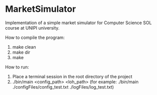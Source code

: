 # MarketSimulator
Implementation of a simple market simulator for Computer Science SOL course at UNIPI university.

How to compile the program:

1) make clean
2) make dir
3) make

How to run:
1) Place a terminal session in the root directory of the project
2) ./bin/main <config_path> <loh_path> (for example: ./bin/main ./configFiles/config_test.txt ./logFiles/log_test.txt)